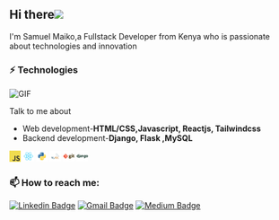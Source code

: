 ## Hi there<img src="https://github.com/TheDudeThatCode/TheDudeThatCode/blob/master/Assets/Hi.gif" width="29px"> 

I'm Samuel Maiko,a Fullstack Developer from Kenya who is passionate about technologies and innovation


### ⚡ Technologies
<img align="center" alt="GIF" src="https://media.giphy.com/media/hrSFdM4rg8VFpXyz2m/giphy.gif" />

Talk to me about
- Web development-**HTML/CSS,Javascript, Reactjs, Tailwindcss**
- Backend development-**Django, Flask ,MySQL**

<code><img height="20" src="https://raw.githubusercontent.com/github/explore/80688e429a7d4ef2fca1e82350fe8e3517d3494d/topics/javascript/javascript.png"></code>
<code><img height="20" src="https://raw.githubusercontent.com/github/explore/80688e429a7d4ef2fca1e82350fe8e3517d3494d/topics/react/react.png"></code>
<code><img height="20" src="https://raw.githubusercontent.com/github/explore/80688e429a7d4ef2fca1e82350fe8e3517d3494d/topics/python/python.png"></code>
<code><img height="20" src="https://raw.githubusercontent.com/github/explore/80688e429a7d4ef2fca1e82350fe8e3517d3494d/topics/mysql/mysql.png"></code>
<code><img height="20" src="https://raw.githubusercontent.com/github/explore/80688e429a7d4ef2fca1e82350fe8e3517d3494d/topics/git/git.png"></code>
<code><img height="20" src="https://raw.githubusercontent.com/github/explore/80688e429a7d4ef2fca1e82350fe8e3517d3494d/topics/django/django.png"></code>




###  📫 How to reach me:


[![Linkedin Badge](https://img.shields.io/badge/-Maiko-blue?style=flat-square&logo=Linkedin&logoColor=white&link=https://www.linkedin.com/in/samuel-maiko-75356924a)](https://www.linkedin.com/in/samuel-maiko-75356924a) [![Gmail Badge](https://img.shields.io/badge/Gmail-c14438?style=flat-square&logo=Gmail&logoColor=white&link=mailto:sammymaiko721@gmail.com)](mailto:sammymaiko721@gmail.com) [![Medium Badge](https://img.shields.io/badge/-@sammymaiko721-03a57a?style=flat-square&labelColor=000000&logo=Medium&link=https://medium.com/@sammymaiko721)](https://medium.com/@sammymaiko721)




 





